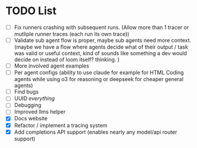 # TODO List

- [ ] Fix runners crashing with subsequent runs. (Allow more than 1 tracer or mutliple runner traces (each run its own trace))
- [ ] Validate sub agent flow is proper, maybe sub agents need more context. (maybe we have a flow where agents decide what of their output / task was valid or useful context, kind of sounds like something a dev would decide on instead of loom itself? thinking. )
- [ ] More involved agent examples
- [ ] Per agent configs (ability to use claude for example for HTML Coding agents while using o3 for reasoning or deepseek for cheaper general agents) 
- [ ] Find bugs
- [ ] UUID _everything_
- [ ] Debugging
- [ ] Improved llms helper
- [X] Docs website
- [X] Refactor / implement a tracing system
- [X] Add completions API support (enables nearly any model/api router support)
